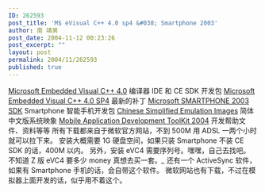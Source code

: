 ```yaml
---
ID: 262593
post_title: 'M$ eVisual C++ 4.0 sp4 &#038; Smartphone 2003'
author: 南 靖男
post_date: 2004-11-12 00:23:26
post_excerpt: ""
layout: post
permalink: 2004/11/262593
published: true
---
```

<span id="zoom"><a href="http://download.microsoft.com/download/c/3/f/c3f8b58b-9753-4c2e-8b96-2dfe3476a2f7/eVC4.exe" target="_blank">Microsoft Embedded Visual C++ 4.0</a> 编译器 IDE 和 CE SDK 开发包
<a href="http://download.microsoft.com/download/a/7/3/a735c7fb-dcbd-429f-9090-d09b3b15d3fa/evc4sp4.exe" target="_blank">Microsoft Embedded Visual C++ 4.0 SP4</a> 最新的补丁
<a href="http://download.microsoft.com/download/e/3/1/e310bb99-2f33-4d79-bb8a-41d9cb3c79b4/Microsoft%20SMARTPHONE%202003%20SDK.msi" target="_blank">Microsoft SMARTPHONE 2003 SDK</a> Smartphone 智能手机开发包
<a href="http://download.microsoft.com/download/9/2/a/92a04f62-f20f-4570-b735-7de2819f66cc/Chinese%20Simplified%20Emulation%20Images.msi" target="_blank">Chinese Simplified Emulation Images</a> 简体中文版系统映象
<a href="http://download.microsoft.com/download/b/2/5/b25742c0-daa3-4a8c-988d-a947a35e0a68/MobileAppDevToolkit2004.exe" target="_blank">Mobile Application Development ToolKit 2004</a> 开发帮助文件、资料等等
所有下载都来自于微软官方网站，不到 500M 用 ADSL 一两个小时就可以拉下来。
安装大概需要 1G 硬盘空间，如果只装 Smartphone 不装 CE SDK 的话，400M 以内。
另外，安装 eVC4 需要序列号。嘿嘿，自己去找吧。
不知道 Z 版 eVC4 要多少 money 真想去买一套。*_*
还有一个 ActiveSync 软件，如果有 Smartphone 手机的话，会自带这个软件。
微软网站也有下载，不过在模拟器上面开发的话，似乎用不着这个。</span>